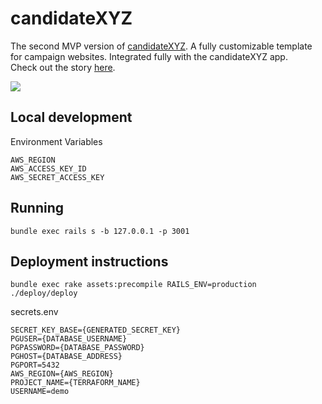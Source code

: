 # candidateXYZ

The second MVP version of [candidateXYZ](https://candidatexyz.com). A fully customizable template for campaign websites. Integrated fully with the candidateXYZ app.  
Check out the story [here](https://jakekinsella.com/projects/candidatexyz).

![](https://s3.amazonaws.com/jakekinsella/candidatexyz-2.0.png)

## Local development

Environment Variables

```
AWS_REGION
AWS_ACCESS_KEY_ID
AWS_SECRET_ACCESS_KEY
```

## Running

`bundle exec rails s -b 127.0.0.1 -p 3001`

## Deployment instructions

`bundle exec rake assets:precompile RAILS_ENV=production`
`./deploy/deploy`

secrets.env

```
SECRET_KEY_BASE={GENERATED_SECRET_KEY}
PGUSER={DATABASE_USERNAME}
PGPASSWORD={DATABASE_PASSWORD}
PGHOST={DATABASE_ADDRESS}
PGPORT=5432
AWS_REGION={AWS_REGION}
PROJECT_NAME={TERRAFORM_NAME}
USERNAME=demo
```
